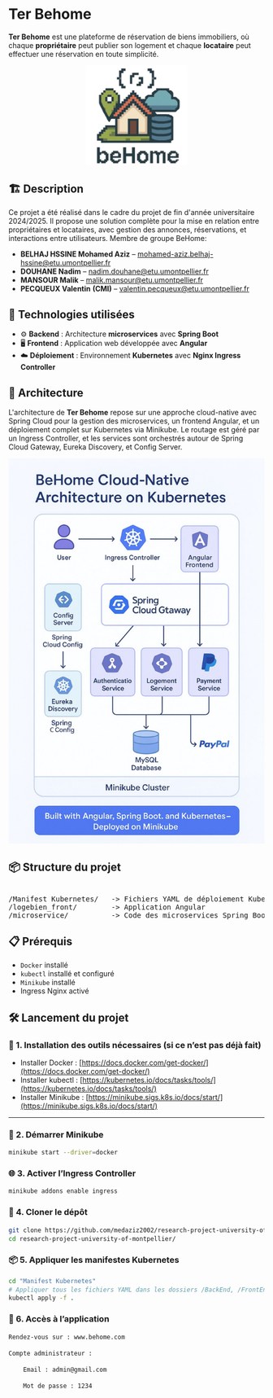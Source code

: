 # Ter Behome 

**Ter Behome** est une plateforme de réservation de biens immobiliers, où chaque **propriétaire** peut publier son logement et chaque **locataire** peut effectuer une réservation en toute simplicité.

<p align="center">
  <img src="logo_BeHome.jpg" alt="BeHome Logo" width="200"/>
</p>

## 🏗️ Description

Ce projet a été réalisé dans le cadre du projet de fin d'année universitaire 2024/2025. Il propose une solution complète pour la mise en relation entre propriétaires et locataires, avec gestion des annonces, réservations, et interactions entre utilisateurs.
Membre de groupe BeHome: 
  - **BELHAJ HSSINE Mohamed Aziz** – mohamed-aziz.belhaj-hssine@etu.umontpellier.fr  
  - **DOUHANE Nadim** – nadim.douhane@etu.umontpellier.fr  
  - **MANSOUR Malik** – malik.mansour@etu.umontpellier.fr  
  - **PECQUEUX Valentin** **(CMI)** – valentin.pecqueux@etu.umontpellier.fr  
## 🚀 Technologies utilisées

- ⚙️ **Backend** : Architecture **microservices** avec **Spring Boot**
- 🖥️ **Frontend** : Application web développée avec **Angular**
- ☁️ **Déploiement** : Environnement **Kubernetes** avec **Nginx Ingress Controller**

## 🧩 Architecture

L'architecture de **Ter Behome** repose sur une approche cloud-native avec Spring Cloud pour la gestion des microservices, un frontend Angular, et un déploiement complet sur Kubernetes via Minikube. Le routage est géré par un Ingress Controller, et les services sont orchestrés autour de Spring Cloud Gateway, Eureka Discovery, et Config Server.

<p align="center">
  <img src="photo_2025-05-25_17-05-30.jpg" alt="Architecture Ter Behome" width="700"/>
</p>

## 📦 Structure du projet
<pre> 
/Manifest Kubernetes/   -> Fichiers YAML de déploiement Kubernetes  
/logebien_front/        -> Application Angular  
/microservice/          -> Code des microservices Spring Boot  
</pre>

## 📋 Prérequis

- `Docker` installé
- `kubectl` installé et configuré
- `Minikube` installé
- Ingress Nginx activé

## 🛠️ Lancement du projet

### 🔧 1. Installation des outils nécessaires (si ce n’est pas déjà fait)

- Installer Docker : [https://docs.docker.com/get-docker/](https://docs.docker.com/get-docker/)
- Installer kubectl : [https://kubernetes.io/docs/tasks/tools/](https://kubernetes.io/docs/tasks/tools/)
- Installer Minikube : [https://minikube.sigs.k8s.io/docs/start/](https://minikube.sigs.k8s.io/docs/start/)

---

### 🚀 2. Démarrer Minikube

```bash
minikube start --driver=docker
```
### 🌐 3. Activer l’Ingress Controller
```bash
minikube addons enable ingress
```
### 📂 4. Cloner le dépôt
```bash
git clone https://github.com/medaziz2002/research-project-university-of-montpellier
cd research-project-university-of-montpellier/
```
### 📦 5. Appliquer les manifestes Kubernetes
```bash
cd "Manifest Kubernetes"
# Appliquer tous les fichiers YAML dans les dossiers /BackEnd, /FrontEnd, /Nginx Config Files
kubectl apply -f .
```
### 🔑 6. Accès à l’application

    Rendez-vous sur : www.behome.com

    Compte administrateur :

        Email : admin@gmail.com

        Mot de passe : 1234
